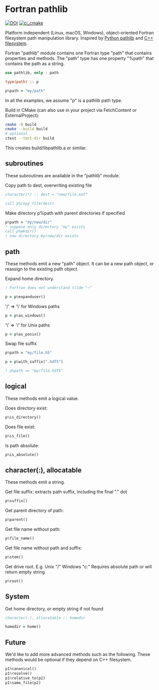 # Fortran pathlib

[![DOI](https://zenodo.org/badge/433875623.svg)](https://zenodo.org/badge/latestdoi/433875623)
[![ci_cmake](https://github.com/scivision/fortran-pathlib/actions/workflows/ci_cmake.yml/badge.svg)](https://github.com/scivision/fortran-pathlib/actions/workflows/ci_cmake.yml)

Platform independent (Linux, macOS, Windows), object-oriented Fortran filesystem path manipulation library.
Inspired by
[Python pathlib](https://docs.python.org/3/library/pathlib.html)
and
[C++ filesystem](https://en.cppreference.com/w/cpp/filesystem).

Fortran "pathlib" module contains one Fortran type "path" that contains properties and methods.
The "path" type has one property "%path" that contains the path as a string.

```fortran
use pathlib, only : path

type(path) :: p

p%path = "my/path"
```

In all the examples, we assume "p" is a pathlib path type.

Build in CMake (can also use in your project via FetchContent or ExternalProject):

```sh
cmake -B build
cmake --build build
# optional
ctest --test-dir build
```

This creates build/libpathlib.a or similar.

## subroutines

These subroutines are available in the "pathlib" module.

Copy path to dest, overwriting existing file

```fortran
character(*) :: dest = "new/file.ext"

call p%copy_file(dest)
```

Make directory p%path with parent directories if specified

```fortran
p%path = "my/new/dir"
! suppose only directory "my" exists
call p%mkdir()
! now directory my/new/dir exists
```

## path

These methods emit a new "path" object.
It can be a new path object, or reassign to the existing path object.

Expand home directory.

```fortran
! Fortran does not understand tilde "~"

p = p%expanduser()
```

'/' => '\\' for Windows paths

```fortran
p = p%as_windows()
```

 '\\' => '/' for Unix paths

```fortran
p = p%as_posix()
```

Swap file suffix

```fortran
p%path = "my/file.h5"

p = p%with_suffix(".hdf5")

! p%path == "my/file.hdf5"
```

## logical

These methods emit a logical value.

Does directory exist:

```fortran
p%is_directory()
```

Does file exist:

```fortran
p%is_file()
```

Is path absolute:

```fortran
p%is_absolute()
```

## character(:), allocatable

These methods emit a string.

Get file suffix: extracts path suffix, including the final "." dot

```fortran
p%suffix()
```

Get parent directory of path:

```fortran
p%parent()
```

Get file name without path:

```fortran
p%file_name()
```

Get file name without path and suffix:

```fortran
p%stem()
```

Get drive root. E.g. Unix "/"  Windows "c:"
Requires absolute path or will return empty string.

```fortran
p%root()
```

## System

Get home directory, or empty string if not found

```fortran
character(:), allocatable :: homedir

homedir = home()
```

## Future

We'd like to add more advanced methods such as the following.
These methods would be optional if they depend on C++ filesystem.

```fortran
p1%canonical()
p1%resolve()
p1%relative_to(p2)
p1%same_file(p2)
```
